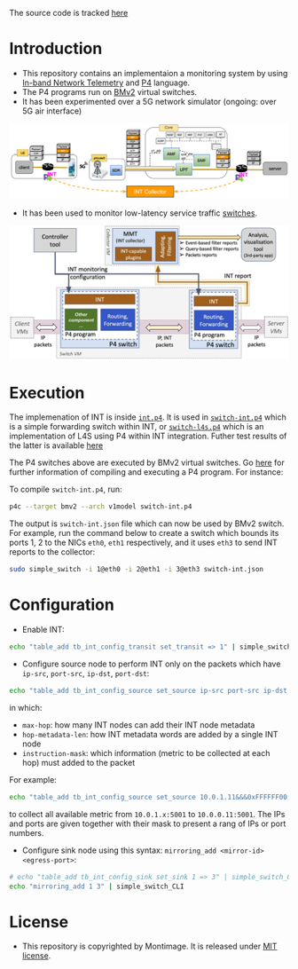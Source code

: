 The source code is tracked [here](https://github.com/montimage/inband-network-telemetry)

# Introduction

- This repository contains an implementaion a monitoring system by using [In-band Network Telemetry](https://p4.org/p4-spec/docs/INT_v2_1.pdf) and [P4](https://p4.org) language.
- The P4 programs run on [BMv2](https://github.com/p4lang/behavioral-model) virtual switches.
- It has been experimented over a 5G network simulator (ongoing: over 5G air interface)

<img src=img/monitoring-5g.png width=600px>

- It has been used to monitor low-latency service traffic [switches](https://ieeexplore.ieee.org/document/9631539). 

<img src=img/monitoring-l4s.jpg width=600px>

# Execution

The implemenation of INT is inside [`int.p4`](p4/int.p4). It is used in [`switch-int.p4`](p4/switch-int.p4) which is a simple forwarding switch within INT, or [`switch-l4s.p4`](p4/switch-l4s.p4) which is an implementation of L4S using P4 within INT integration. Futher test results of the latter is available [here](https://github.com/mosaico-anr/p4-int-l4s)

The P4 switches above are executed by BMv2 virtual switches. Go [here](https://github.com/p4lang/behavioral-model) for further information of compiling and executing a P4 program. For instance:

To compile `switch-int.p4`, run:

```bash
p4c --target bmv2 --arch v1model switch-int.p4
```

The output is `switch-int.json` file which can now be used by BMv2 switch. For example, run the command below to create a switch which bounds its ports 1, 2 to the NICs `eth0`, `eth1` respectively, and it uses `eth3` to send INT reports to the collector:

```bash
sudo simple_switch -i 1@eth0 -i 2@eth1 -i 3@eth3 switch-int.json
```


# Configuration

- Enable INT:
  
```bash
echo "table_add tb_int_config_transit set_transit => 1" | simple_switch_CLI
```

- Configure source node to perform INT only on the packets which have `ip-src`, `port-src`, `ip-dst`, `port-dst`:
  
```bash
echo "table_add tb_int_config_source set_source ip-src port-src ip-dst port-dst => max-hop hop-metadata-length instruction-mask
```

in which:
   + `max-hop`:  how many INT nodes can add their INT node metadata
   + `hop-metadata-len`: how INT metadata words are added by a single INT node
   + `instruction-mask`: which information (metric to be collected at each hop) must added to the packet

For example:

```bash
echo "table_add tb_int_config_source set_source 10.0.1.11&&&0xFFFFFF00 5001&&&0x0000 10.0.0.11&&&0xFFFFFFFF 5001&&&0x0000 => 4 10 0xFFFF" | simple_switch_CLI
```
to collect all available metric from `10.0.1.x:5001` to `10.0.0.11:5001`. The IPs and ports are given together with their mask to present a rang of IPs or port numbers.

- Configure sink node using this syntax: `mirroring_add <mirror-id> <egress-port>`:

```bash
# echo "table_add tb_int_config_sink set_sink 1 => 3" | simple_switch_CLI
echo "mirroring_add 1 3" | simple_switch_CLI
```


# License

- This repository is copyrighted by Montimage. It is released under [MIT license](./LICENSE).

